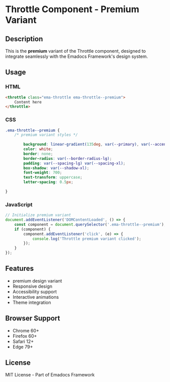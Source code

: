 # Throttle Component - Premium Variant

## Description
This is the **premium** variant of the Throttle component, designed to integrate seamlessly with the Emadocs Framework's design system.

## Usage

### HTML
```html
<throttle class="ema-throttle ema-throttle--premium">
    Content here
</throttle>
```

### CSS
```css
.ema-throttle--premium {
    /* premium variant styles */
    
        background: linear-gradient(135deg, var(--primary), var(--accent));
        color: white;
        border: none;
        border-radius: var(--border-radius-lg);
        padding: var(--spacing-lg) var(--spacing-xl);
        box-shadow: var(--shadow-xl);
        font-weight: 700;
        text-transform: uppercase;
        letter-spacing: 0.5px;
    
}
```

### JavaScript
```javascript
// Initialize premium variant
document.addEventListener('DOMContentLoaded', () => {
    const component = document.querySelector('.ema-throttle--premium');
    if (component) {
        component.addEventListener('click', (e) => {
            console.log('Throttle premium variant clicked');
        });
    }
});
```

## Features
- premium design variant
- Responsive design
- Accessibility support
- Interactive animations
- Theme integration

## Browser Support
- Chrome 60+
- Firefox 60+
- Safari 12+
- Edge 79+

## License
MIT License - Part of Emadocs Framework
